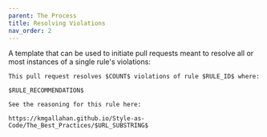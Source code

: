 ```yaml
---
parent: The Process
title: Resolving Violations
nav_order: 2
---
```










A template that can be used to initiate pull requests meant to resolve all or most instances of a single rule's violations:

```
This pull request resolves $COUNT$ violations of rule $RULE_ID$ where:

$RULE_RECOMMENDATION$

See the reasoning for this rule here:

https://kmgallahan.github.io/Style-as-Code/The_Best_Practices/$URL_SUBSTRING$
```